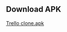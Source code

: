 


## Download APK
  [Trello clone.apk](https://drive.google.com/file/d/1xH2z1F8ycMjYX00m28bJbMevcZ-HU-mr/view?usp=sharing)
